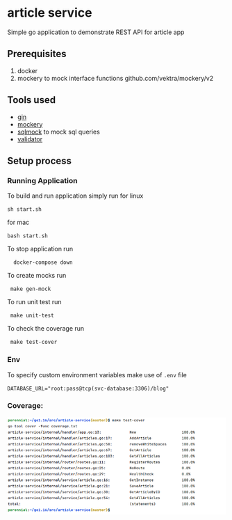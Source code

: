 # article service
Simple go application to demonstrate REST API for article app

## Prerequisites
1. docker 
2. mockery to mock interface functions github.com/vektra/mockery/v2

## Tools used
- [gin](https://github.com/gin-gonic/gin)
- [mockery](https://github.com/vektra/mockery)
- [sqlmock](https://github.com/DATA-DOG/go-sqlmock) to mock sql queries
- [validator](https://github.com/go-playground/validator)

## Setup process
### Running Application
To build and run application simply run
for linux
```shell
sh start.sh
```
for mac
```shell
bash start.sh
```

To stop application run
```shell
  docker-compose down
```  

To create mocks run
   ```shell 
    make gen-mock 
   ```
To run unit test run 
   ```shell 
    make unit-test 
   ```

To check the coverage run
```shell
 make test-cover
```

### Env
To specify custom environment variables make use of `.env` file
```shell
DATABASE_URL="root:pass@tcp(svc-database:3306)/blog"
```
### Coverage:
![Coverage](./docs/coverage.png "Coverage")
